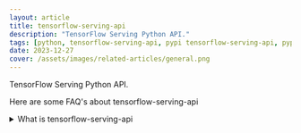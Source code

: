 ```yaml
---
layout: article
title: tensorflow-serving-api
description: "TensorFlow Serving Python API."
tags: [python, tensorflow-serving-api, pypi tensorflow-serving-api, pypi, references]
date: 2023-12-27
cover: /assets/images/related-articles/general.png
---
```


TensorFlow Serving Python API.

Here are some FAQ's about tensorflow-serving-api
<details>
<summary>What is tensorflow-serving-api</summary>
TensorFlow Serving Python API.
</details>
